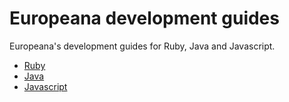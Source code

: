 # Europeana development guides

Europeana's development guides for Ruby, Java and Javascript.

* [Ruby](ruby.md)
* [Java](java.md)
* [Javascript](javascript.md)
